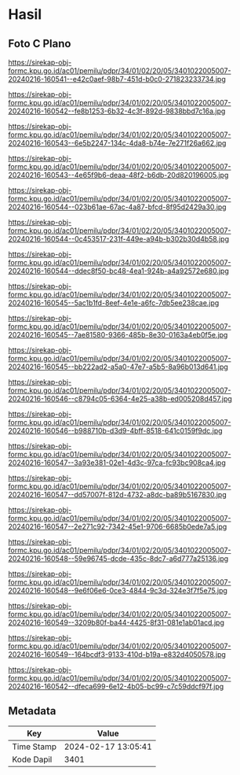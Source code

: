 # Hasil

## Foto C Plano

https://sirekap-obj-formc.kpu.go.id/ac01/pemilu/pdpr/34/01/02/20/05/3401022005007-20240216-160541--e42c0aef-98b7-451d-b0c0-271823233734.jpg

https://sirekap-obj-formc.kpu.go.id/ac01/pemilu/pdpr/34/01/02/20/05/3401022005007-20240216-160542--fe8b1253-6b32-4c3f-892d-9838bbd7c16a.jpg

https://sirekap-obj-formc.kpu.go.id/ac01/pemilu/pdpr/34/01/02/20/05/3401022005007-20240216-160543--6e5b2247-134c-4da8-b74e-7e271f26a662.jpg

https://sirekap-obj-formc.kpu.go.id/ac01/pemilu/pdpr/34/01/02/20/05/3401022005007-20240216-160543--4e65f9b6-deaa-48f2-b6db-20d820196005.jpg

https://sirekap-obj-formc.kpu.go.id/ac01/pemilu/pdpr/34/01/02/20/05/3401022005007-20240216-160544--023b61ae-67ac-4a87-bfcd-8f95d2429a30.jpg

https://sirekap-obj-formc.kpu.go.id/ac01/pemilu/pdpr/34/01/02/20/05/3401022005007-20240216-160544--0c453517-231f-449e-a94b-b302b30d4b58.jpg

https://sirekap-obj-formc.kpu.go.id/ac01/pemilu/pdpr/34/01/02/20/05/3401022005007-20240216-160544--ddec8f50-bc48-4ea1-924b-a4a92572e680.jpg

https://sirekap-obj-formc.kpu.go.id/ac01/pemilu/pdpr/34/01/02/20/05/3401022005007-20240216-160545--5ac1b1fd-8eef-4e1e-a6fc-7db5ee238cae.jpg

https://sirekap-obj-formc.kpu.go.id/ac01/pemilu/pdpr/34/01/02/20/05/3401022005007-20240216-160545--7ae81580-9366-485b-8e30-0163a4eb0f5e.jpg

https://sirekap-obj-formc.kpu.go.id/ac01/pemilu/pdpr/34/01/02/20/05/3401022005007-20240216-160545--bb222ad2-a5a0-47e7-a5b5-8a96b013d641.jpg

https://sirekap-obj-formc.kpu.go.id/ac01/pemilu/pdpr/34/01/02/20/05/3401022005007-20240216-160546--c8794c05-6364-4e25-a38b-ed005208d457.jpg

https://sirekap-obj-formc.kpu.go.id/ac01/pemilu/pdpr/34/01/02/20/05/3401022005007-20240216-160546--b988710b-d3d9-4bff-8518-641c0159f9dc.jpg

https://sirekap-obj-formc.kpu.go.id/ac01/pemilu/pdpr/34/01/02/20/05/3401022005007-20240216-160547--3a93e381-02e1-4d3c-97ca-fc93bc908ca4.jpg

https://sirekap-obj-formc.kpu.go.id/ac01/pemilu/pdpr/34/01/02/20/05/3401022005007-20240216-160547--dd57007f-812d-4732-a8dc-ba89b5167830.jpg

https://sirekap-obj-formc.kpu.go.id/ac01/pemilu/pdpr/34/01/02/20/05/3401022005007-20240216-160547--2e271c92-7342-45e1-9706-6685b0ede7a5.jpg

https://sirekap-obj-formc.kpu.go.id/ac01/pemilu/pdpr/34/01/02/20/05/3401022005007-20240216-160548--59e96745-dcde-435c-8dc7-a6d777a25136.jpg

https://sirekap-obj-formc.kpu.go.id/ac01/pemilu/pdpr/34/01/02/20/05/3401022005007-20240216-160548--9e6f06e6-0ce3-4844-9c3d-324e3f7f5e75.jpg

https://sirekap-obj-formc.kpu.go.id/ac01/pemilu/pdpr/34/01/02/20/05/3401022005007-20240216-160549--3209b80f-ba44-4425-8f31-081e1ab01acd.jpg

https://sirekap-obj-formc.kpu.go.id/ac01/pemilu/pdpr/34/01/02/20/05/3401022005007-20240216-160549--164bcdf3-9133-410d-b19a-e832d4050578.jpg

https://sirekap-obj-formc.kpu.go.id/ac01/pemilu/pdpr/34/01/02/20/05/3401022005007-20240216-160542--dfeca699-6e12-4b05-bc99-c7c59ddcf97f.jpg


## Metadata

| Key        | Value               |
| ---------- | ------------------- |
| Time Stamp | 2024-02-17 13:05:41 |
| Kode Dapil | 3401                |



